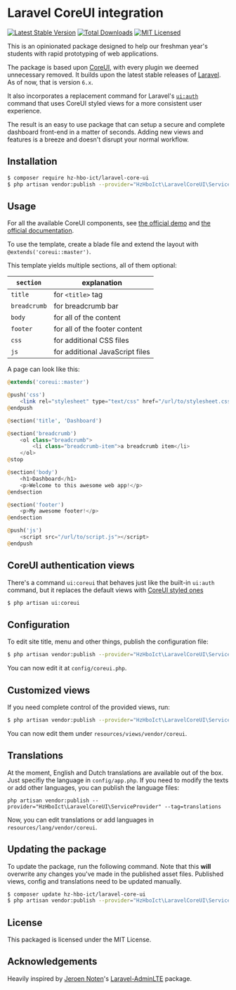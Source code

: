 # Laravel CoreUI integration

[![Latest Stable Version](https://poser.pugx.org/hz-hbo-ict/laravel-core-ui/v/stable)](https://packagist.org/packages/hz-hbo-ict/laravel-core-ui)
[![Total Downloads](https://poser.pugx.org/hz-hbo-ict/laravel-core-ui/downloads)](https://packagist.org/packages/hz-hbo-ict/laravel-core-ui)
[![MIT Licensed](https://poser.pugx.org/hz-hbo-ict/laravel-core-ui/license)](https://packagist.org/packages/hz-hbo-ict/laravel-core-ui)

This is an opinionated package designed to help our freshman year's students with rapid prototyping of web applications.

The package is based upon [CoreUI](https://coreui.io/), with every plugin we deemed unnecessary removed.
It builds upon the latest stable releases of [Laravel](https://laravel.com). As of now, that is version `6.x`.

It also incorporates a replacement command for Laravel's [`ui:auth`](https://laravel.com/docs/6.0/authentication#introduction) command that uses CoreUI styled views for a more consistent user experience.

The result is an easy to use package that can setup a secure and complete dashboard front-end in a matter of seconds. Adding new views and features is a breeze and doesn't disrupt your normal workflow.

## Installation

```bash
$ composer require hz-hbo-ict/laravel-core-ui
$ php artisan vendor:publish --provider="HzHboIct\LaravelCoreUI\ServiceProvider" --tag=assets
```

## Usage

For all the available CoreUI components, see [the official demo](https://coreui.io/demo/#main.html) and [the official documentation](https://coreui.io/docs/getting-started/introduction/).

To use the template, create a blade file and extend the layout with `@extends('coreui::master')`.

This template yields multiple sections, all of them optional:

`section`|explanation
---|---
`title`|for `<title>` tag
`breadcrumb`|for breadcrumb bar 
`body`|for all of the content
`footer`|for all of the footer content
`css`|for additional CSS files
`js`|for additional JavaScript files

A page can look like this:

```php
@extends('coreui::master')

@push('css')
    <link rel="stylesheet" type="text/css" href="/url/to/stylesheet.css">
@endpush

@section('title', 'Dashboard')

@section('breadcrumb')
    <ol class="breadcrumb">
        <li class="breadcrumb-item">a breadcrumb item</li>
    </ol>
@stop

@section('body')
    <h1>Dashboard</h1>
    <p>Welcome to this awesome web app!</p>
@endsection

@section('footer')
    <p>My awesome footer!</p>
@endsection

@push('js')
    <script src="/url/to/script.js"></script>
@endpush
```

## CoreUI authentication views

There's a command `ui:coreui` that behaves just like the built-in `ui:auth` command, but it replaces the default views with [CoreUI styled ones](https://coreui.io/demo/login.html)

```bash
$ php artisan ui:coreui
```

## Configuration

To edit site title, menu and other things, publish the configuration file:

```bash
$ php artisan vendor:publish --provider="HzHboIct\LaravelCoreUI\ServiceProvider" --tag=config
```

You can now edit it at `config/coreui.php`.

## Customized views

If you need complete control of the provided views, run:

```bash
$ php artisan vendor:publish --provider="HzHboIct\LaravelCoreUI\ServiceProvider" --tag=views
```

You can now edit them under `resources/views/vendor/coreui`.

## Translations

At the moment, English and Dutch translations are available out of the box.
Just specifiy the language in `config/app.php`.
If you need to modify the texts or add other languages, you can publish the language files:

```
php artisan vendor:publish --provider="HzHboIct\LaravelCoreUI\ServiceProvider" --tag=translations
```

Now, you can edit translations or add languages in `resources/lang/vendor/coreui`.

## Updating the package

To update the package, run the following command. Note that this **will** overwrite any changes you've made in the published asset files. Published views, config and translations need to be updated manually.

```bash
$ composer update hz-hbo-ict/laravel-core-ui
$ php artisan vendor:publish --provider="HzHboIct\LaravelCoreUI\ServiceProvider" --tag=assets --force
```

## License

This packaged is licensed under the MIT License. 

## Acknowledgements

Heavily inspired by [Jeroen Noten](https://github.com/jeroennoten)'s [Laravel-AdminLTE](https://github.com/jeroennoten/Laravel-AdminLTE) package.
